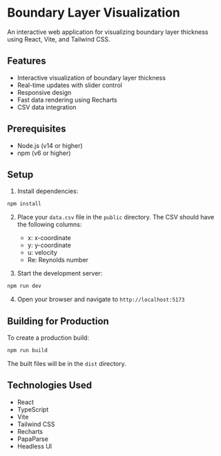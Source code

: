 # Boundary Layer Visualization

An interactive web application for visualizing boundary layer thickness using React, Vite, and Tailwind CSS.

## Features

- Interactive visualization of boundary layer thickness
- Real-time updates with slider control
- Responsive design
- Fast data rendering using Recharts
- CSV data integration

## Prerequisites

- Node.js (v14 or higher)
- npm (v6 or higher)

## Setup

1. Install dependencies:
```bash
npm install
```

2. Place your `data.csv` file in the `public` directory. The CSV should have the following columns:
   - x: x-coordinate
   - y: y-coordinate
   - u: velocity
   - Re: Reynolds number

3. Start the development server:
```bash
npm run dev
```

4. Open your browser and navigate to `http://localhost:5173`

## Building for Production

To create a production build:

```bash
npm run build
```

The built files will be in the `dist` directory.

## Technologies Used

- React
- TypeScript
- Vite
- Tailwind CSS
- Recharts
- PapaParse
- Headless UI
